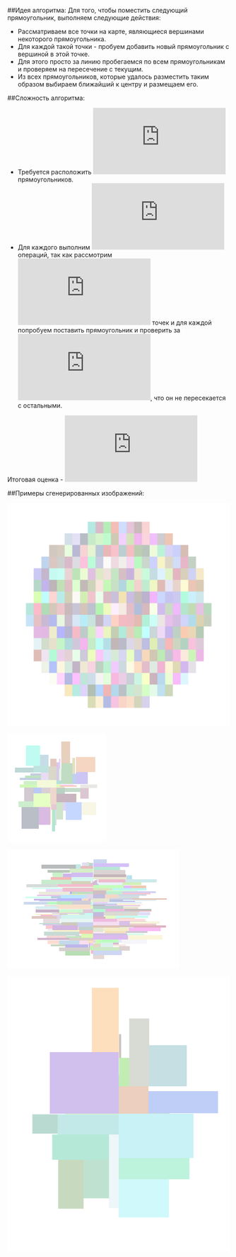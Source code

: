 ﻿##Идея алгоритма:
Для того, чтобы поместить следующий прямоугольник, выполняем следующие действия:
* Рассматриваем все точки на карте, являющиеся вершинами некоторого прямоугольника.
* Для каждой такой точки - пробуем добавить новый прямоугольник с вершиной в этой точке.
* Для этого просто за линию пробегаемся по всем прямоугольникам и проверяем на пересечение с текущим.
* Из всех прямоугольников, которые удалось разместить таким образом выбираем ближайший к центру и размещаем его.

##Сложность алгоритма:
* Требуется расположить ![n](http://latex.codecogs.com/gif.latex?n) прямоугольников.
* Для каждого выполним ![O(n^2)](http://latex.codecogs.com/gif.latex?O%28n%5E2%29) операций, так как рассмотрим ![O(n)](http://latex.codecogs.com/gif.latex?O%28n%29) точек и для каждой попробуем поставить прямоугольник и проверить за ![O(n)](http://latex.codecogs.com/gif.latex?O%28n%29), что он не пересекается с остальными.

Итоговая оценка - ![O(n^3)](http://latex.codecogs.com/gif.latex?O%28n%5E3%29)

##Примеры сгенерированных изображений:

![Одинаковые прямоугольники](VisualizationExamples/similar.png)

![Случайные прямоугольники](VisualizationExamples/random.png)

![Случайные длинные прямоугольники](VisualizationExamples/randomLong.png)

![Большие прямоугольники](VisualizationExamples/Big.png)

